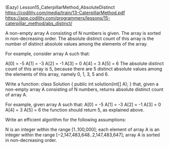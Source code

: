 ﻿(Eazy)
Lesson15_CaterpillarMethod_AbsoluteDistinct
https://codility.com/media/train/13-CaterpillarMethod.pdf
https://app.codility.com/programmers/lessons/15-caterpillar_method/abs_distinct/

A non-empty array A consisting of N numbers is given. The array is sorted in non-decreasing
order. The absolute distinct count of this array is the number of distinct absolute values
among the elements of the array.

For example, consider array A such that:

  A[0] = -5
  A[1] = -3
  A[2] = -1
  A[3] =  0
  A[4] =  3
  A[5] =  6
The absolute distinct count of this array is 5, because there are 5 distinct absolute values
among the elements of this array, namely 0, 1, 3, 5 and 6.

Write a function:
class Solution { public int solution(int[] A); }
that, given a non-empty array A consisting of N numbers, returns absolute distinct count
of array A.

For example, given array A such that:
  A[0] = -5
  A[1] = -3
  A[2] = -1
  A[3] =  0
  A[4] =  3
  A[5] =  6
the function should return 5, as explained above.

Write an efficient algorithm for the following assumptions:

N is an integer within the range [1..100,000];
each element of array A is an integer within the range [−2,147,483,648..2,147,483,647];
array A is sorted in non-decreasing order.